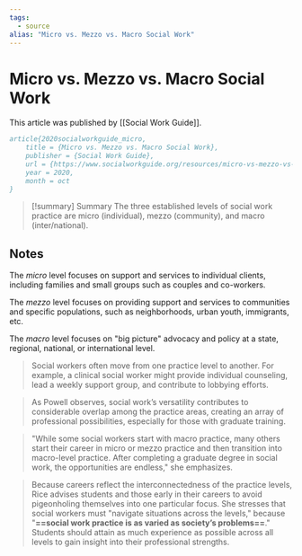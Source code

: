 ```yaml
---
tags: 
  - source
alias: "Micro vs. Mezzo vs. Macro Social Work"
---
```

# Micro vs. Mezzo vs. Macro Social Work
This article was published by [[Social Work Guide]].

```bibtex
article{2020socialworkguide_micro,
	title = {Micro vs. Mezzo vs. Macro Social Work},
	publisher = {Social Work Guide},
	url = {https://www.socialworkguide.org/resources/micro-vs-mezzo-vs-macro-social-work/},
	year = 2020,
	month = oct
}
```

> [!summary] Summary
> The three established levels of social work practice are micro (individual), mezzo (community), and macro (inter/national). 

## Notes
The *micro* level focuses on support and services to individual clients, including families and small groups such as couples and co-workers.

The *mezzo* level focuses on providing support and services to communities and specific populations, such as neighborhoods, urban youth, immigrants, etc.

The *macro* level focuses on "big picture" advocacy and policy at a state, regional, national, or international level.

> Social workers often move from one practice level to another. For example, a clinical social worker might provide individual counseling, lead a weekly support group, and contribute to lobbying efforts.

> As Powell observes, social work’s versatility contributes to considerable overlap among the practice areas, creating an array of professional possibilities, especially for those with graduate training.

> "While some social workers start with macro practice, many others start their career in micro or mezzo practice and then transition into macro-level practice. After completing a graduate degree in social work, the opportunities are endless," she emphasizes.

> Because careers reflect the interconnectedness of the practice levels, Rice advises students and those early in their careers to avoid pigeonholing themselves into one particular focus. She stresses that social workers must "navigate situations across the levels," because "**==social work practice is as varied as society’s problems==**." Students should attain as much experience as possible across all levels to gain insight into their professional strengths.
